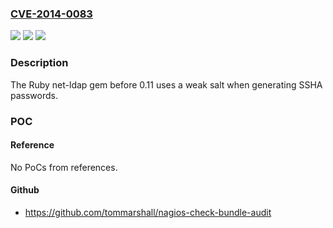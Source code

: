 ### [CVE-2014-0083](https://cve.mitre.org/cgi-bin/cvename.cgi?name=CVE-2014-0083)
![](https://img.shields.io/static/v1?label=Product&message=ruby-net-ldap&color=blue)
![](https://img.shields.io/static/v1?label=Version&message=0.16.2%20&color=brightgreen)
![](https://img.shields.io/static/v1?label=Vulnerability&message=Password&color=brightgreen)

### Description

The Ruby net-ldap gem before 0.11 uses a weak salt when generating SSHA passwords.

### POC

#### Reference
No PoCs from references.

#### Github
- https://github.com/tommarshall/nagios-check-bundle-audit

